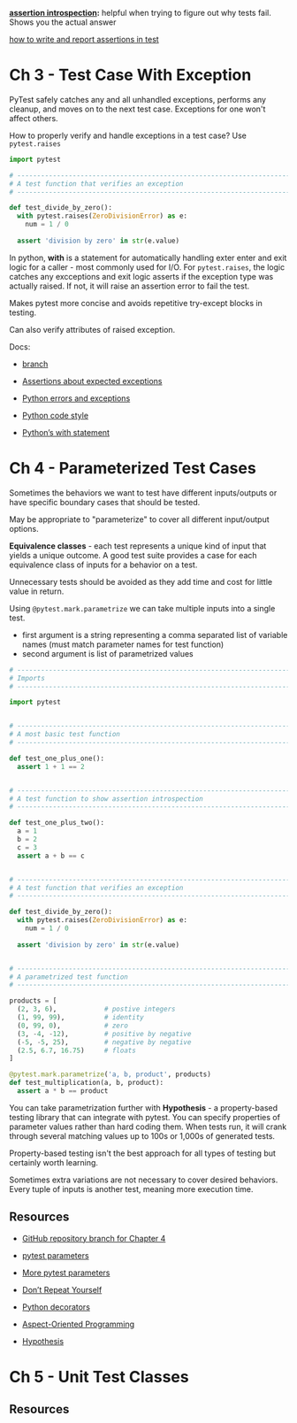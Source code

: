 **[assertion introspection](https://docs.pytest.org/en/latest/how-to/assert.html#assert-details):**  helpful when trying to figure out why tests fail. Shows you the actual answer

[how to write and report assertions in test](https://docs.pytest.org/en/stable/assert.html)

# Ch 3 - Test Case With Exception

PyTest safely catches any and all unhandled exceptions, performs any cleanup, and moves on to the next test case. Exceptions for one won't affect others.

How to properly verify and handle exceptions in a test case? Use `pytest.raises`

```python
import pytest

# --------------------------------------------------------------------------------
# A test function that verifies an exception
# --------------------------------------------------------------------------------

def test_divide_by_zero():
  with pytest.raises(ZeroDivisionError) as e:
    num = 1 / 0
  
  assert 'division by zero' in str(e.value)
```

In python, **with** is a statement for automatically handling exter enter and exit logic for a caller - most commonly used for I/O. For `pytest.raises`, the logic catches any excceptions and exit logic asserts if the exception type was actually raised. If not, it will raise an assertion error to fail the test.

Makes pytest more concise and avoids repetitive try-except blocks in testing.

Can also verify attributes of raised exception.

Docs:

- [branch](https://github.com/AutomationPanda/tau-intro-to-pytest/tree/chapter/03-exceptions)

- [Assertions about expected exceptions](https://docs.pytest.org/en/stable/assert.html#assertions-about-expected-exceptions)

- [Python errors and exceptions](https://docs.python.org/3/tutorial/errors.html)

- [Python code style](https://docs.python-guide.org/writing/style/)

- [Python’s with statement](https://docs.python.org/3/reference/compound_stmts.html#the-with-statement)

# Ch 4 - Parameterized Test Cases

Sometimes the behaviors we want to test have different inputs/outputs or have specific boundary cases that should be tested.

May be appropriate to "parameterize" to cover all different input/output options.

**Equivalence classes** - each test represents a unique kind of input that yields a unique outcome. A good test suite provides a case for each equivalence class of inputs for a behavior on a test.

Unnecessary tests should be avoided as they add time and cost for little value in return.

Using `@pytest.mark.parametrize` we can take multiple inputs into a single test.
- first argument is a string representing a comma separated list of variable names (must match parameter names for test function)
- second argument is list of parametrized values

```python
# --------------------------------------------------------------------------------
# Imports
# --------------------------------------------------------------------------------

import pytest


# --------------------------------------------------------------------------------
# A most basic test function
# --------------------------------------------------------------------------------

def test_one_plus_one():
  assert 1 + 1 == 2


# --------------------------------------------------------------------------------
# A test function to show assertion introspection
# --------------------------------------------------------------------------------

def test_one_plus_two():
  a = 1
  b = 2
  c = 3
  assert a + b == c


# --------------------------------------------------------------------------------
# A test function that verifies an exception
# --------------------------------------------------------------------------------

def test_divide_by_zero():
  with pytest.raises(ZeroDivisionError) as e:
    num = 1 / 0
  
  assert 'division by zero' in str(e.value)


# --------------------------------------------------------------------------------
# A parametrized test function
# --------------------------------------------------------------------------------

products = [
  (2, 3, 6),            # postive integers
  (1, 99, 99),          # identity
  (0, 99, 0),           # zero
  (3, -4, -12),         # positive by negative
  (-5, -5, 25),         # negative by negative
  (2.5, 6.7, 16.75)     # floats
]

@pytest.mark.parametrize('a, b, product', products)
def test_multiplication(a, b, product):
  assert a * b == product
```

You can take parametrization further with **Hypothesis** - a property-based testing library that can integrate with pytest. You can specify properties of parameter values rather than hard coding them. When tests run, it will crank through several matching values up to 100s or 1,000s of generated tests.

Property-based testing isn't the best approach for all types of testing but certainly worth learning.

Sometimes extra variations are not necessary to cover desired behaviors. Every tuple of inputs is another test, meaning more execution time.

## Resources

- [GitHub repository branch for Chapter 4](https://github.com/AutomationPanda/tau-intro-to-pytest/tree/chapter/04-parametrize)

- [pytest parameters](https://docs.pytest.org/en/stable/parametrize.html#parametrize-basics)

- [More pytest parameters](https://docs.pytest.org/en/stable/example/parametrize.html#paramexamples)

- [Don’t Repeat Yourself](https://en.wikipedia.org/wiki/Don%27t_repeat_yourself)

- [Python decorators](https://realpython.com/primer-on-python-decorators/)

- [Aspect-Oriented Programming](https://en.wikipedia.org/wiki/Aspect-oriented_programming)

- [Hypothesis](https://hypothesis.readthedocs.io/en/latest/)

# Ch 5 - Unit Test Classes

## Resources

